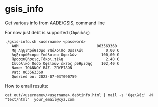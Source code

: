 # gsis_info
Get various info from AADE/GSIS, command line

For now just debt is supported (Οφειλές)

```
./gsis-info.sh <username> <password>
   ΑΦΜ                                   063563360
   Μη Ληξιπρόθεσμο Υπόλοιπο Οφειλών          0,00 €
   Ληξιπρόθεσμο Υπόλοιπο Οφειλών           100,00 €
   Προσαυξήσεις,Τόκοι,τέλη                   2,40 €
   Συνολικό Ποσό Οφειλών εκτός ρύθμισης    102,40 €
   Name: ΙΩΑΝΝΟΥ ΒΑΣ. ΣΠΥΡΙΔΩΝ
   Vat: 063563360
   Queried on: 2023-07-03T090759

```

How to email results:

```
cat out/<username>/<username>.debtinfo.html | mail -s 'Οφειλές' -M "text/html"  your_email@xyz.com
```



